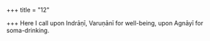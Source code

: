 +++
title = "12"

+++
Here I call upon Indrāṇī, Varuṇānī for well-being,
upon Agnāyī for soma-drinking.